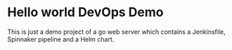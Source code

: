 # Hello world DevOps Demo

This is just a demo project of a go web server which contains a Jenkinsfile, Spinnaker pipeline and a Helm chart.
